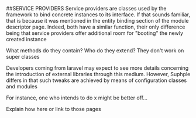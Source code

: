 ##SERVICE PROVIDERS
Service providers are classes used by the framework to bind concrete 
instances to its interface. If that sounds familiar, that is because it was 
mentioned in the entity binding section of the module descriptor page. 
Indeed, both have a similar function, their only difference being that 
service providers offer additional room for "booting" the newly created 
instance

What methods do they contain? Who do they extend? They don't work on super 
classes

Developers coming from laravel may expect to see more details concerning 
the introduction of external libraries through this medium. However, 
Suphple 
differs in that such tweaks are achieved by means of configuration classes 
and modules

For instance, one who intends to do x might be better off...

Explain how here or link to those pages